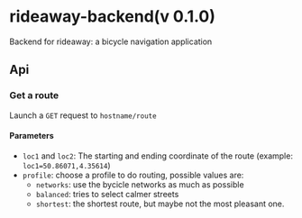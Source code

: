 # rideaway-backend(v 0.1.0)

Backend for rideaway: a bicycle navigation application

## Api

### Get a route

Launch a `GET` request to `hostname/route`

#### Parameters

- `loc1` and `loc2`: The starting and ending coordinate of the route (example: `loc1=50.86071,4.35614`)
- `profile`: choose a profile to do routing, possible values are:
	- `networks`: use the bycicle networks as much as possible
	- `balanced`: tries to select calmer streets
	- `shortest`: the shortest route, but maybe not the most pleasant one.

